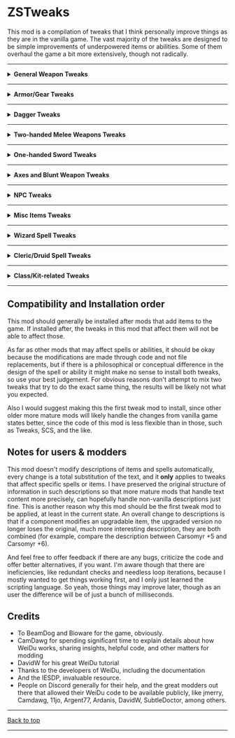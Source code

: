 # ZSTweaks

This mod is a compilation of tweaks that I think personally improve things as they are in the vanilla game. The vast majority of the tweaks are designed to be simple improvements of underpowered items or abilities. Some of them overhaul the game a bit more extensively, though not radically.

---
<details>

<summary><b>General Weapon Tweaks</b></summary>

This section includes non-specific improvements to groups of weapons. It does not update descriptions.

**Component 120:** Make conjured magical weapons add extra attacks (Flame Blade, Ghost Blade, Black Blade of Disaster...)

The problem with these spells is that they promise power, but your little sickly wizard is not a very good fighter at all. I think this promise should be more serious, and therefore, by default, all these weapons grant 2 APR by default.

**Component 1120:** Make some weapon categories incur in backstab penalties for balance

This reduces the backstab multiplier of some weapons who realistically would not be great for backstabs, which also includes pretty broken weapons when used for backstabs, such as the Staff of Ram.

- No penalty: Piercing swords, Ninja-tos, Clubs, and Daggers.
- -1 penalty: Long swords, Scimitars, Katanas.
- -2 penalty: Staves

**Component 1121:** Make Flails and Morningstars always inflict a small amount of piercing damage

Both types of weapon have piercing parts, that's why. The amount of piercing is very small and depends on enchantment level:

- +0, +1 -> 1 point of piercing damage
- 2+, +3 -> 2 points of piercing damage
- +4, +5 -> 3 points of piercing damage
- +6 -> 4 points of piercing damage

**Component 1150:** Make spears do a baseline damage of 1d8, not 1d6

1d6 is a little low for spears in my opinion and it fills the imaginary "gap" of two-handed weapons with damage between staves and two-handed swords and halberds.

**Component 1160:** Make warhammers do a baseline damage 1d5+1, not 1d4+1 (except hammers outside that range)

1d4+1 always felt a little too small and narrow for hammers. This doesn't affect special hammers that have double the damage potential such as Crom Faeyr. It also includes Voidhammer +3, which only inflicts magic damage.

**Component 1350:** Make Wakizashis and Ninja-Tos deal 2d4 instead of 1d8 and have a speed factor of 3

This mostly exists to create a differentiating factor in terms of damage from long swords. I think the inclination is clearly towards "Kara-Turan/eastern blades are higher quality".

Additionally this will make ninja-tos have a speed factor of 3 by default, like short swords and wakizashis, since they are technically short swords.

**Component 1351:** Make Wakizashis a piercing/slashing weapon

This makes wakizashis hit as a slashing weapon if the circumstances favor it. IRL it is really a slashing sword anyway, but I want to preserve the original damage type (which is better than slashing in most situations, especially against enemies that use wearable armor).

**Component 1360:** Make Light Crossbows get 1.5 APR

Just a small bonus to make it more interesting and different compared to heavy crossbows. It's not too far-fetched anyway to think smallers crossbows can be reloaded faster. This will affect crossbows that have an APR bonus already, i.e. 1/2 APR will be added.

**Component 1370:** Make Katanas deal 2d5 instead of 1d10

This mostly exists to create a differentiating factor in terms of damage from long swords. I think the inclination is clearly towards "Kara-Turan/eastern blades are higher quality".

**Component 1400:** Make Bastard Swords deal 1d8+1 by default

I never liked that bastards swords were "between long swords and two-handed swords" but there was no max damage difference between long swords and bastard swords. So now they're damage-wise actually between both.

**Component 1430:** Make Two-handed swords deal 1d9+1 by default, and 2d6 where it applies

This mostly exists for consistency with the bastard sword, such that the minimum damage is equal to it. Two-handed swords that have a 1d12 base damage will instead get 2d6.

**Component 1440:** Make daggers have general extra features to compensate the low damage

There's generally very little reason to use a dagger, because:
- All other melee weapons cause more damage
- Your other weapons will never be stolen
- Using the dagger has no benefits of any sort for being a small weapon.
- The only saving grace they might have is that a few of them have a semi-interesting special effect which likely gets deprecated later.

This is a small change to make daggers slightly more appealing on a general level. They will all have an implied:

- +1 THAC0 bonus
- Speed factor of 0
- +5% Critical chance
- Overwhelming criticals: critical hits do moderately additional damage additively in a second tick of damage.
  - The formula for critical damage added (additively) is: (**MaxWpnDmg** - 1) **+**  2 dice of **MaxWpnDmg**:
  - Dagger **+0** -> 3 + 2d4, i.e. 5-11 dmg
  - Dagger **+1** -> 4 + 2d5, i.e. 6-14 dmg
  - Dagger **+2** -> 5 + 2d6, i.e. 7-17 dmg
  - Dagger **+3** -> 6 + 2d7, i.e. 8-20 dmg
  - Dagger **+4** -> 7 + 2d8, i.e. 9-23 dmg
  - Dagger **+5** -> 8 + 2d9, i.e. 10-26 dmg
  - Dagger **+6** -> 9 + 2d10, i.e. 11-29 dmg

All these bonuses are additive. Note that this component will not update the descriptions of each dagger to reflect this change. Sorry, but I don't know how to code that in WeiDu just yet.

**Component 1450:** Make some rogue weapons have the chance of doing more damage if wielded by pure thieves (Finesse)

This component is an attempt at making pure Thieves more effective with a portion of thief-usable weapons without relying on stats, APR or proficiency points.

Essentially, when wielding a weapon they can use what I call "finesse", which is a concept that I borrowed from NWN, they can deal extra damage per attack randomly (additively), based on the base attack damage of the weapon used (vanilla values). This includes bows, crossbows, clubs, daggers, long swords, scimitars, wakizashis, ninja-tos, katanas, and short swords. It's hacky, as most things not quite supported by the game, but it works. To be more specific:

- **Scimitars, long swords, quarterstaves**: 10% chance per hit to inflict 1d8/6+bonus of slashing/crushing damage.
- **Katanas**: 15% chance per hit to inflict 1d10+bonus of slashing damage.
- **Ninja-tos and wakizashis**: 25% chance per hit to inflict 1d8+bonus of slashing/piercing damage.
- **Short Sword and clubs**: 35% chance per hit to inflict 1d6+bonus of piercing/crushing damage.
- **Bows, slings**: 45% chance per hit to inflict 1d6 and 1d4+bonus missile damage respectively.
- **Darts, Daggers, Crossbows**: 60% chance per hit to inflict 1d3+bonus, 1d4+bonus and 1d8, respectively, of piercing/missible damage.

Note that this component does not account (automatically) for special weaponry which may use a different kind of damage-dealing effect than normal. For example, Voidsword +3 in SoD causes only magic damage and is not part of the damage of the weapon as such, but exists as a separate effect. These have to be added manually (in that example, the extra damage would occur in the same way as the others, but only as magic damage, which is intended). Currently, the following thief-usable items are accounted for:

- Voidsword, Void-arrows, Void-bullets (SoD)
- Fierce Swirl +2 (Lava's Shades of the Sword Coast)
- 1d2 Arrows of Antimagic will be skipped (SoD)
- Broken Spirit Arrow +1 will be skipped(The Calling)


**Component 1530:** Moderate the inexplicably double damage magical throwing daggers do, to not make them the obvious choice all the time to maximize damage

This reduces the number of dice thrown of DAGG11 and DAGG12 to 1 so they are not the only good choice for daggers to maximize damage. And for consistency. Generally speaking I dislike a lot this sort of unbalanced design. DAGG11 specifically, already comformed to this rule in BGEE.

</details>

---

<details>

<summary><b>Armor/Gear Tweaks</b></summary>

This section includes specific armor tweaks, and it updates descriptions accordingly in a destructive way.

**Component 1170:** Make Shadow Dragon Scale behave less like a Black Dragon Scale

It seems like a mistake to me that this armor, made from a creature from the plane of Shadow that doesn't even use acid as a breath weapon grant you acid resistance. Instead of acid resistance, it offers:

- Negative Plane Protection
- Nondetection
- Saves vs. Illusion and Necromancy spells: +4 bonus
- The usual AC bonuses.

**Component 1171:** Make Silver Dragon Scale also grant 40% cold resistance as you would expect

Silver Dragons wield and are resistant to cold, same as White Dragons. It should grant cold resistance, much like the Fire Dragon Plate does fire.

**Component 1172:** Make Rings of Elemental control more likely to charm the elementals and add missing resistances

This improves the power of the charm by making the save against it -2, instead of +2.

**Component 1173:** Make Ring of Gaxx's improved haste last 2 full rounds, and not 10 seconds

It's pretty strange to limit it to 10 seconds. It's 2 full rounds now.

**Component 1174:** Make Heartwood Ring add 1 spell slot per level, as well as 1 HP/round regen

This makes this ring significantly more useful for an Archdruid, adding 1 extra spell slot of every level, and a slow regeneration effect as the nigh-timeless druidic legend you are.

**Component 1180:** Make Ring of Danger sense protect against backstabs

Self explanatory and ever useful, for any class. Anti-chunking for mages.

**Component 1316:** Make Mercykiller Ring more useful for rogues that like killing

This makes the ring also add a +1 damage bonus, +1 THAC0 bonus, and +5% critical hit chances with all weapons, along with the other bonuses, but only to pure, single-classed Thieves (for balance and to encourage commitment). The ring can also be equipped by rangers, but only the vanilla benefits will apply.

**Component 1317:** Make the basic robes and Archmage robes slightly more remarkable

I do not like that most robes, except the most powerful ones are largely unremarkable. This is the list of changes:

- **Knave's Robe**
  - +2 AC against Slashing and Piercing (was +1 against Piercing)
  - Save vs. Death +1 (vanilla) and Save vs. Breath +1 (new)
  - +50% Poison damage resistance
  - 5% universal Thief skill boost (you're a knave!)
- **Traveler's Robe**
  - +3 AC against missile (was was +1)
  - +15% Missile resistance
  - Save vs. Wand +1 and Save vs. Spell +1 (was Save vs. Breath +1)
  - Movement speed increases by a factor of 4 (you're a traveler, moving from town to town!)
- **Adventurer's Robe**
  - 1 universal AC bonus (the bonus to crushing seems a little weird)
  - Save vs. Petrification +1 (vanilla) and Save vs. Spell +1 (new)
  - +20% Magic damage resistance
  - +10% Elemental damage resistance
- **Elemental resistance robes**: resistance increased to 40%, adds 7% damage bonus in the relevant element and +1 save vs. evocation spells. This also increases the damage resistance of Robe of Red Flames to 50%, and adds the evocation bonus, for consistency (it's a straight upgrade from the Robe of Fire Resistance).
- **Archmage Robes**
  - AC set to 5 (vanilla), and it improves AC by 1 (new)
  - Magic resistance improved by 10%, not 5%
  - Magic damage resistance improved by 25%
  - Casting speed improved by 1
  - Saving throws bonus against Spell at +2, +1 for the rest

**Component 1560:** Make Belt of Skillful Blade also increase piercing damage by 10%

This makes the belt include piercing damage, such that it affect things like daggers, short swords and wakizashis.

**Component 1561:** Make Cloak of the Stars create 30 darts, instead of six

6 darts is really unremarkable for a once-per-day effect. 30 is far more interesting. Perhaps you don't need to sell it immediately anymore!

**Component 1570:** Make Eyes of the Beholder's skills mirror the power of the spells they're based on

This improves the component slightly such that the Domination power is as powerful as the Domination spell, i.e. -2 penalty to Save vs. Spell, and the Paralyze spell is as powerful as Hold Person, i.e. -1 penalty to Save vs. Spell.

**Component 1610:** Make Robe of Invocation also improve all elemental damage by 5% and add a +2 bonus against Invocation

This makes this robe improve Invocation wizards in more ways, similarly to my tweaks to elemental robes, but with milder damage bonuses, since it's a more universal bonus:

- 5% elemental damage bonus
- +2 save vs. Invocation

**Component 1620:** Make Vicross' Thayan Circlet apply Improved Shield of Chaos instead of just Shield of Chaos

This makes the circlet a bit more valuable by making it more effective in controlling Wild Surges. It's a little underwhelming to just have the same bonus as the robe of Hayes.

**Component 1650:** Make mage robes without cloak (like Robe of Vecna) take on the appearance of a robe with cloak

Purely cosmetic tweak. I've never liked the look of robes without cloaks or without hoods.

**Component 1651:** Make Studded Leather of Thorns add some piercing damage too

I mean, they're THORNS; the only difference is that they're FIERY. Instead of only inflicting 1d4 fire damage, they inflict also 1d4 piercing damage, making it an overall more useful defensive armor.

**Component 1652:** Make Grandmaster's Armor's movement bonus not affected by Free Action

This component makes the doubled movement of this armor not be affected by Free Action at all, which to me seems much more fitting, since it's the main (and only) feature of this armor. Ahhh, Free Action, the constant thorn in our sides.

**Componen 1653:** Make Thieves' Hood protect against critical hits and slightly more advantageous for single-classed thieves: +1 THAC0 and Damage

This improves this item in the following ways:

- Both upgraded and non-upgraded version protect now against critical hits, essentially giving Thieves a vanilla item that protects them too against critical hits.
- Single-classed thieves gain +1 THAC0 and Damage (for balance, and to promote specialization)

**Component 1654:** Make Star-Strewn Boots slightly better and favor Inquisitors too (SoD)

This makes these boots improve Magic Resistance by 10% for everyone (from 7%) and Inquisitors and Wizard Slayers by 18%. Inquisitors are added because they fall fairly well in the anti-wizard theme.

**Component 1655:** Make Crown of Lies more consequential when used

-30 lore is generally not very important, since it's not used for any game interaction, just for identifying objects, which is ordinarily a mundane and inconsequential task. Therefore now it reduces lore by -15 BUT it also decreases Wisdom by 2, which would affect Cleric/Mages more, since they rely on Wisdom for spell slots in vanilla.

**Component 1656:** Make Helmet of Dumathoin very slightly more powerful

This improves the damage resistance it grants to 5%. The reason for this lies in the fact that the game only uses integers for most calculations, including damage. This means that the vanilla 3% damage reduction, for classes that have no other sources to reduce damage, would have to be hit with a physical attack of at least 34 damage to reduce the damage by 1, which is the minimum amount, which oftentimes means you're dealing with an enemy that is about to chunk/delete you anyway.

5% would reduce the threshold before the reduction to 20 points of received damage. It's still mild and shouldn't unbalance anything. For Barbarians, Cleric, Paladins, and Dwarven defenders, it will provide a juicier bonus, since they all have ways to add physical damage reduction.

**Component 1657:** Make The Visage add the capacity to cast Aura of Despair once per day and improve powers slightly

This improves this mask's powers in the following ways:

- Breathe Acid now causes 8d6 acid damage, not 6d6
- May cast also Aura of Despair as a blackguard of the same level once per day, which is fitting considering the description itself talks about how looking into the mask causes feelings of dread.

**Component 1658:** Make Dragon Helm add protection against acid too, as well as +2 saves against Breath

Self explanatory. As for the reasoning, because it felt odd leaving acid breath out of it. Saves vs. Breath, because well, dragon breath.

It also tweaks the description slightly, because oddly enough it talks about having red, white and green scales. I was expecting red, white, and **blue**, since blue dragons are the ones who produce electricity, and green dragons exhale poisonous gas. Now it mentions having red, white, black (dragons with acid breath), and blue scales.

**Component 1659:** Make Helm of the Rock a bit more protective and commanding

This makes both versions of the helm a truly universal non-physical damage protector by adding a 25% resistance to magic damage. Additionally, the upgraded version gets the following:

- +7% physical damage reduction
- +1 Charisma
- Aura of Command is no longer single-target, it spreads upon impact, similarly to Hold Person, but in a bigger area.

</details>

---

<details>

<summary><b>Dagger Tweaks</b></summary>

**Component 1000:** Make throwing poisoned daggers slightly more likely to poison enemies

This component makes these items get a -2 penalty to Save vs. Death which makes them more useful, and compensates for their rarity.

**Component 1130:** Make Bone Blade dagger more special and not just a plain +4 dagger

Plain enchanted weapons are boring, and the higher the enchantment level, the more egregious that is, as far as I'm concerned.

Instead of simply giving the usual +4 weapon bonuses:

- Being made partially from the tooth of a black dragon, it causes an extra 1d4 acid damage on hit and increases Acid Resistance by 40%.
- Being tempered in the blood of the duergar smith, every hit causes +5 extra damage against all elves, including drow, and the inhabitants native to the Underdark: beholders, mind flayers, kuo-toa, hook horrors, duergar, driders and umberhulks.

**Component 1140:** Make Dagger of the Star slightly more powerful.

- Dagger of the Star +4 becomes +5, and the chance of invisibility increases to 10%.
- Dagger of the Star +5 becomes one of the few privileged +6 weapons and inflicts +1 electric and fire damage per hit
- Star Bolt: Increased the chance to trigger elemental effects to 15%, the difference being, you have equal chances of triggering fire damage, electrical damage, or both.  (5% times 3)

**Component 1490:** Make Neb's Nasty Cutter have an unlimited amount of poison

The dagger will always cause 20 poison damage over 10 seconds if a Save vs. Death is failed, and never deplete.

**Component 1630:** Make The Jade's Fang slightly more powerful and improve the lifesteal effect

This component improves the dagger such that the lifesteal component is potentially better, which is identical to component 1470. Additionally, there is a 15% chance the stun happens as well, but only if a Save vs. Spell is failed. All the effects now bypass Magic Resistance, like the Stupifier in BGEE and Adjatha the Drinker (which is probably an oversight in this case).

**Component 1660:** Make Heart of the Golem +2 get a couple more magic-based features, inspired by the description

This makes the dagger, which is made from arcane metals from a golem, imbued with something more magically golem-like:

- Improves Magic Resistance by 10% when held
- 50% chance of inflicting 1d4 magic damage, no save

**Component 1670:** Make Werebane +1 a bit more effective towards Lycanthropes

Werebane's description is a little misleading. It doesn't cause +4 damage against Lycanthropes. The 1d4+1 base damage of the weapon doesn't become 1d4+5. This type of confusing description is common to all weapons that do extra damage to specific creatures. Instead, it causes 1d4+1 and if the target is a Lycanthrope, another tick of 3 piercing damage is inflicted. This improves this extra additive tick of damage so it inflicts 6 instead.

**Component 1680:** Make Stiletto of Demarchess +2 a bit more powerful and bleed every hit

This component makes the weapon try to stun the victim with a probability of 25% instead of 20%. Inspired by the sadistic story behind the weapon, it has a +5% critical chances, and it also causes bleeding every hit, similar to Gnasher, inflicting 2 extra piercing damage, as well as 2 more per round for 3 rounds.

**Component 1681:** Make Elements' Fury +2 slightly more powerful

This component makes this dagger a bit more powerful in the following ways:

- Damage dice number against elementals improved by 1: 2d4
- Elemental resistance improved by 10% while holding it.
- Random elemental damage improved to 2

**Component 1682:** Make Acid-Etched Dagger +2 generally more powerful and act as +3

This component makes this weapon one of the few +3 weapons in the expansion, acting in every way as a +3 weapon, as well as:

- Hits with dagger also deal 1d3 acid damage (improved from 1).
- 20% chance of causing 1d3 acid damage per round for 3 rounds (improved from 1, 15% chance), as well as adding an AC penalty of 2 for 3 rounds

</details>

---

<details>

<summary><b>Two-handed Melee Weapons Tweaks</b></summary>

**Component 1200:** Make Ixil's Spike allow Haste and Improved Haste

I think everyone agrees that this type of restriction makes the weapons immediately less appealing.

**Component 1201:** Make Lilarcor +3 have a chance of causing confusion on hit

It seems appropriate that the talking sword containing the blood-lusting, raving, screaming, lunatic can cause confusion on hit. Now it has a 25% chance that the victim is confused for 1 round if Save vs. Spell is failed.

**Component 1202:** Make Warblade +4 slightly more unique, and more potent when wielded by barbarians

Since this was blessed by northern barbarian gods, the sword now causes 1d4 cold damage on contact, but makes the sword damage actually 1d12+2 (keep reading, don't worry). Additionally, barbarians wielding this sword will receive a 5% physical resistance and the sword's bonus damage is increased by 3 (1d12+5). Lastly, it will be renamed to "Barbarian Warblade +4", just because.

**Component 1280:** Make Carsomyr affect any kind of evil and not just Chaotic Evil

Self explanatory. Not that it needs to be more powerful, but it feels wrong to not be especially effective against non-chaotic evil (but yes, I understand it's because it's the opposite of a paladin's alignment).

**Component 1290:** Make Carsomyr's Dispel Magic force a Saving throw vs Spell

The dispel on hit thing is pretty cheesy so, yeah. That. No penalty with +5, -2 with +6 version

**Component 1300:** Make Silver Sword act as a +4 weapon to determine what it can hit to extend usability

The vorpal quality is very powerful, but it would be nice if the sword could work for more powerful enemies.

**Component 1318:** Make Flame of the North +2 affect all evil, not just chaotic evil

Self explanatory

**Comoponent 1322:** Make Flame of the North inflict +2 fire damage against trolls

The backstory of the sword heavily implies it was involved in the slaughter of many trolls. Therefore, the sword can completely destroy trolls on hit by causing +2 fire damage on hit to trolls only.

**Component 1390:** Make Staff of the Magi force a saving throw to dispel effects on hits

The dispel on hit thing is pretty cheesy so, yeah. That. Save vs. Spell at -2

**Component 1410:** Make Ir'revrykal Dispel Magic effect not depend on probabilities, but allow a saving throw.

This essentially is the same tweak to Carsomyr, except the chance of dispelling is also 100%. The saving throw vs spell has no penalty.

**Component 1420:** Make Ir'revrykal base damage equal to Carsomyr

This makes the weapon have 1d12 base damage much like Carsomyr, tightening the resemblance between both swords.

**Component 1460:** Make Spear of Withering able to poison on contact if save is failed

I feel like this spear should be more withery, especially considering it's a +4 weapon! This makes the spear able to inflict 12 extra poison over one round if a Save vs. Death at -2 is failed.

**Component 1540:** Make Wave +4 slightly more powerful

This component improves Wave +4 by making it always deal 3 points of cold damage per hit. Giants take 9 cold damage instead, since it was made to fight fire giants. This may make it a fine choice for a weapon for a big portion of ToB.

**Component 1590:** Make Blackmist more powerfully blinding and make you immune to blindness

This makes Blackmist's blindness power be more likely to be effective, by adding a -2 Save penalty. Additionally, you're immune to blindness while wielding it.

**Component 1591:** Make Soul Reaver slightly more balanced

Soul Reaver is fairly unbalanced, particularly because it reduces THAC0 by 2 cumulatively for 2 full minutes and it's fairly easy to make any enemy to not be able to hit anything at all. This tweak reduces this duration to 5 rounds, and requires a Save vs. Spell at -4 to resist.

**Component 1592:** Make Soul Reaver deal 1d12 damage

The sword looks like it's fairly massive. You may disagree, but that's how it comes across to me. So this will match the dice size of other blades like Carsomyr and Warblade: 1d12 (or 2d6 if the two-handed general tweak was installed).

**Component 1593:** Make Sword of Ruin +2 slightly more powerful

This makes the extra critical damage of the weapon a bit more substantial, 2d5+2 (from 2d4).

**Component 1594:** Make Cleric's staff more unique and actually benefit clerics

I don't like that it's "just" casually called "cleric's" staff. Therefore, it gains a few perks:

- 1 AC
- +1 spell slot of level 3, 4, and 5 (clerics only)
- +1 turn undead and casting level (clerics only)
- May cast Mass Cure (at minimum level, 1d8+9 healing) twice per day

</details>

---

<details>

<summary><b>One-handed Sword Tweaks</b></summary>

**Component 1125:** Make Ninjato of the Scarlet Brothehood +3 available for other classes and alignments

This makes this sword usable by non-monks of any alignment. Monks are not really implemented to take too much advantage of weapons anyway (in vanilla game).

**Component 1126:** Make Blackrazor able to hit targets immune to +3

This allows this sword to be usable in more cases. Since it's extremely powerful, no other changes are added.

**Component 1127:** Make Peridan more powerful against dragons and less misleading in the description

The description of Peridan is slightly misleading because it states that it does "double damage to dragons". You may think that every time you do damage to a dragon with it, you deal the same damage again, or perhaps you think the damage value of every attack is always double of what it would be against other enemies. Uhh, not quite.

In reality, the sword deals 1d8+2 against enemies, and 1d8+2 again in a second tick of damage if the enemy is a dragon. So now the description is a bit more explicit about what it does and:

- Regeneration improved to 1 HP per 3 rounds
- Adds 15% resistance to all elements (i.e. the damage type of most dragons)
- THAC0 against dragons is now +6, +2 for others
- +2 AC and saving throws against Dragons (essentially like a "Protection from Dragons" spell)
- Extra damage to dragons: every hit causes additionally 2d8+2 (bear in mind this is not affected by Strength or any other damage modifiers except any effect that increases slashing damage universally)
- Detect Invisibility can be cast three times, not once per day

**Component 1210:** Make The Equalizer slightly more powerful

Honestly, it kinda feels like it's immediately not useful by the time you get it. The description is also slightly misleading because it looks like it will deal, for example, 1d8+6 against some alignments, in the same way that a Longsword +6 would, but it's not like that. It actually just inflicts 1d8 (like a normal non-magical sword) and then additively includes the damage which is generally much less powerful. Therefore:

- The sword now has an enchantment of 5 for the purposes of what it can hit.
- The sword acts as a 1d8+3 in all respects as baseline.

The rest functions exactly the same: no bonus against True Neutral, +1 THAC0 +2 damage against LN/CN, +2 THAC0 +4 damage against NG/NE, and +3 THAC0 +6 damage against LG/CG/LE/CE.

**Component 1220:** Make Ras, the Dancing Blade last for 1 turn, instead of 4 rounds

This makes it useful for far longer, and more like Sword of Mordenkainen.

**Component 1230:** Make Short Sword of Mask +5 slightly more powerful

Makes the chance-based Level drain take 2 levels instead of just one and the Entangle effect 5% more likely to trigger (20%).

**Component 1240:** Make Purifier's damage bonus affect all evil, not just Chaotic Evil

Just as the title says. It's kinda funny considering the description of the weapon mentions Pit Fiends, which are Lawful Evil.

**Component 1241:** Make Purifier's Dispel Magic level 30, like Staff of the Magi and Carsomyr

This makes the dispel magic effect equal to those in the Staff of the Magi and Carsomyr.

**Component 1250:** Make Yamato's passive abilities more substantial

The effect is pretty underwhelming for a +4 weapon. Since it's advertised as a defender weapon, the following is added:

AC bonus improved to 3 (instead of 1) plus 1 against slashing, piercing, and missile weapons. 5% universal damage resistance & magic resistance.

**Component 1260:** Make Usuno's Blade slightly more electrically powerful

The effect is pretty underwhelming for a +4 weapon. Now:

- Chance of doing 2d10 electrical damage increased to 15%, and is now 5d4+1, with a Save vs. Spell at -2 for half.
- Every hit does 1d3 electrical damage with no save.
- Increases electrical damage resistance by 40%

**Component 1270:** Make Spectral Brand last for 1 turn, instead of 4 rounds

This makes it useful for far longer, and more like Sword of Mordenkainen.

**Component 1315:** Make Dak'kon's Zerth Blade behave as a +3 weapon

This makes the katana +3, for consistency with the power level of other WA-weapons.

**Component 1319:** Make Holy Sword of Tyr +3 affect all evil, not just chaotic evil

Self explanatory. I also removed the weird preamble that includes the first sentence of the general description of long swords. Seems lazy, and perhaps a mistake.

**Component 1341:** Make Hindo's Doom a +4 and +5 weapon

This simply allows the game to grant you a +4 and +5 katana, essentially. This is okay, because you get this in ToB, and that enchantment level is fine then.

**Component 1470:** Make Adjatha the Drinker thirstier

This component will make the healing per it based on probabilities, such that there is a 50% change it will heal by 1, 20% it will heal by 2, 15% it heals by 3, 10% it heals by 4, and 5% it heals by 5.

**Component 1550** Make Drizzt's weapons slightly more worth stealing in BG2

By the time you get this weapon in BG2, it's generally underwhelming and you have better weapons already. This improves his weapon in a few ways, trying to not to stray too much from the lore:

- Both: act as a +5 weapon for the purposes of what they can hit and in terms of THAC0
- Icingdeath: it's a "frost" weapon, and as such, it also inflicts 1d3 cold damage per hit, +5 against creatures immune to fire (fire elementals, fire salamanders, fire giants...). It's also considered a silver weapon.
- Twinkle: it has a defensive theme, therefore: added +2 AC bonus against slashing, piercing and missile, +1 Save vs. Spell, +8% physical damage resistance

**Component 1580:** Make Hawksight +2 improve your senses, reflexes, and accuracy more keenly

This component takes the description more seriously, and hence, other than giving +1 Dexterity it also:

- Has +4 THAC0 bonus instead of +2
- Universal +1 Saving Throw bonus
- +1/2 APR

**Component 1581:** Make Hawksight's description unique and add a minor power to it

This component requires the previous one, and it adds a description worth-reading (YMMV). I really dislike items with unique names, but with no interesting description or brief backstory. It seems lazy and uninteresting to add a named item without any background. Additionally, it adds a minor power to it, based on this brief backstory. See ZSTweaks/unique_descriptions.md for details.

**Component 1582:** Make Vexation +2 more powerful

I've always liked this sword conceptually and it's introduced into the game in a very cool way. This makes this short sword another +3 weapon, and additionally improved in the following ways:

- Critical hits inflict 2d4 extra piercing damage
- Bleeding per hit improved to 1d2 from 1

Note that this will make the encounter relatively more difficult, obviously. Protect your mages, Neera will likely be targeted. And promptly chunked.

</details>

---

<details>

<summary><b>Axes and Blunt Weapon Tweaks</b></summary>

**Component 1310:** Make Defender of Eastheaven damage reduction a little more moderate

The bonuses of this weapon are very significant, and an infamous toolset for powergaming, and no-reload runs. I reduced the resistances to 10%.

**Component 1311:** Make Krotan's Skullcrusher +2 slightly less generic

Yet another enchanted, unique weapon without any special trait of any kind. It now posesses the same bonus as Skullcrusher (in vanilla game), which is a +2 damage bonus to humanoids

**Component 1312:** Make Skullcrusher +3 slightly more crushy

This component improves the extra damage against humanoids to +4.

**Component 1313:** Make Gnasher +2 slightly more painful

This component makes the "pain" that the description talks about manifest as a non-stackable 2-round weakness: -2 AC, -2 THAC0, -2 Dmg

**Component 1314:** Make Jerrod's Mace +2 behave as a +3 weapon

This makes the mace +3 for consistency with the power level of other WA-weapons. It also improves the damage and thac0 bonuses against fiends by 1.

**Component 1320:** Make Flail of Ages + 5 allow Haste and Improved Haste

I think everyone agrees that this type of restriction makes the weapons immediately less appealing.

**Component 1321:** Make Bone Club +2, +3 against undead's effect reflect the description better and improve it slightly

This makes the club slightly more powerful (+3 in all respects), is more shamanic, and more damaging to undead: acts as +5 against them, with THAC0 bonus of +5 against undead, undead take +4 damage, and spectral undead take +8

**Component 1323:** Make Azuredge act properly as a +3 weapon

The original hits in terms of extra damage and thac0 like an unenchanted weapon. This component makes the weapon matche the basic stats of a +3 weapon. Additionally, it fixes the usual misleding bits in the description for extra damage, and it improves slightly the extra damage to undead from 1d6+4 to 1d6+6.

---

## Ranged Weapon Tweaks

**Component 1010:** Make Asp's Nest darts much more likely to poison, to compensate for the rarity and cost

This makes those very expensive darts much more likely to affect characters, which is a fair compensation for their rarity and huge monetary cost: Save vs. Death at -4

**Component 1330:** Make Darkfire Bow slightly more remarkable

Makes the elemental resistances against fire and frost increase to 15%, 30% at +5. Additionally, the +4 version makes all arrows deal extra 1 cold and fire damage (2 at +5).

**Component 1340:** Make Taralash slightly more remarkable

The +5 version literally just increases the THAC0 bonus by 1. That's a bit too boring for a +5 weapon. I'm not saying these changes are much better -- but slighty better? Absolutely!

- Makes movement bonus increase to 5.
- Adds a damage bonus of 1 like a regular composite bow
- Animals and other kind of unintelligent beasts, magical or not, take +2 and +5 damage (+4 and +5 version respectively)

**Component 1342:** Make Protector of the Dryads deal +2 damage to orcs, ogres, bugbears, gnolls, and goblinoids

Inspired by the description, it deals +2 damage to orcs... as well as some groups of similar monsters that would band together to spread evil on the Sword Coast.

**Component 1343:** Make Mana bow more magical and more deadly against arcane casters

This follows the theme of the description, which is an anti-wizard theme, and thus the following changes were added:

- Magic damage resistance: 33% (from 20%)
- Magic Resistance: 5%
- Arrows force a Save vs. Spell at -2 or the target suffers 1d4+1 magic damage and get a 10% wizard casting failure for 4 rounds

</details>

---

<details>

<summary><b>NPC Tweaks</b></summary>

**Component 1380:** Make Chaos and Entropy grant 1/2 APR each and improve them slightly.

My first move whenever I used Haer'Dalis was to give him swords that granted him extra attacks. These are his personal swords, so it feels wrong to not use them. This makes it more appealing to use, now he will have 3 APR when dual wielding by default, and both have a speed factor of 0.

Additionally, it makes Entropy cause 6 poison damage, on a Save vs. Death at -1 instead of 3 with a save without penalties or bonuses, and it makes Chaos reduce the struck opponent's Save vs. Death by 1 for 2 rounds. They both gain a speed factor of 0 and can hit targets immune to +2 weapons, like balors.

Chaos is also now similarly restricted to Tieflings, much like Entropy, and according to the description.

**Component 1480:** Make Yoshimo's Katana slightly more unique and powerful

This components keeps to the idea that it is only lightly enchanted, but it also offers a few advantages to Yoshimo:
- Speed factor reduced to 1 from 3
- THAC0 bonus increased to 3.
- Sets proficiencies to katanas to 2, unless it's higher.
- +10% critical hit chance

**Component 1500:** Make Mazzy's weapons slightly more powerful

Come on, Arvoreen! Be more generous to your most faithful holy warrior.

- Bow of Arvoreen grants extra 1/2 APR to Mazzy, +3 THAC0, and +1 damage
- Sword of Arvoreen grants extra 1/2 APR to Mazzy, +4 THAC0, and becomes in most respects a +3 weapon, except it can hurt enemies immune to +3 weapons.

**Component 1510:** Make Delryn's family shield become a +2 shield

Just a simple buff to make the shield a good option for longer.
This component also applies automatically the changes to this item in **Component 1644**

**Component 1520:** Make Hallowed Redeemer able to hit enemies immune to +2 weapons

This extends the usability of the weapon, despite the lower damage, if the constant shield the weapon grants is desired.
This component also applies automatically the changes to this item in **Component 1644**

**Component 1640:** Make Abyssal Blades more powerful (Dorn's Quest)

This improves the blades such that they have an enchantment of 5, and thus their usability is extended until the end of game, if so desired.

Additionally, the versions that have one fiend in them deal +1 fire damage compared to baseline. The version that has two deals +2.

**Component 1641:** Make the item creation abilities of vanilla NPCs slightly better

This makes these skills generate more items. Jan Jansen will create 10 Bruiser Mates. Eldoth will create 15 poisoned arrows. Additionally, his poisoned arrows will deal 20 poison damage over 40 seconds, instead of 13, and Jan's bolts will deal 1d3+1 damage, instead of 1d2+1.

**Component 1642:** Make Nalia's ring slightly more powerful

Equipped items that you cannot remove in any way are quite, quite inconvenient, since they prevent your character from being upgraded in the ways you desire. This component changes this ring so it seems less inconvenient to have it on at all times for Nalia. Specifically, other than improving AC and saving throws by 2, and granting 50% fire resistance, it also:

- 20% to Pick Locks and Find Traps (this makes her more competent at these tasks, similar to Imoen)
- 1 extra spell slot from level 1 to 5

**Component 1643:** Make Corthala family blade more powerful and more effective against wizards

This makes the blade grant Valygar the following perks:

- +1 backstab multiplier (this will ignore the backstab multiplier tweak, and behave as you would expect)
- Total bonus of +6 THAC0 against wizards and sorcerers

This component also applies automatically the changes to this item in **Component 1644**

**Component 1644:** Remove the unnecessary stat restrictions in NPC's gear

The stat restrictions are a remnant of an older, inferior way of making the gear usable only by THEM... Unless of course you happened to have the exact same stats as they. This removes these restrictions, though only in the items that seem too arbitrary:

- Cernd's gear
- Valygar's gear
- Keldorn's gear
- Anomen's shield (requires 13 Charisma, removes this requirement only)

The rest seem less arbitrary: Jan Jansen's special gear requires 17 dexterity (i.e. ability to handle it), Mazzy's (no special restrictions), Haer'Dalis' (no special restrictions), Yoshimo's (no special restrictions).

</details>

---

<details>

<summary><b>Misc Items Tweaks</b></summary>

**Component 1190:** Make Rod of Lordly Might usable by any class and more powerful

The rod is conceptually quite interesting, but generally underperforming.

- **Mace +2** is renamed to Mace of Lordly Might +3, becomes a +3 weapon, and the save against panic is now at +2, not +5, and the panic is now a 1-round Slow effect.
- **Flaming Long Sword +1** is renamed to Flaming Sword of Lordly Might +3, becomes a +3 weapon, causes 1d4 fire damage per hit, and the paralyze effect Save becomes +2 and not +5, but the Hold effect only lasts one round. Additionally, it makes it look like an actual flaming sword when held.
- **Spear +3** is renamed to Spear of Lordly Might +3, and it no longer has a Save vs. Spell bonus of +6 to cause 2d4 magic damage, now it has no bonus or penalty and causes 3d4 magic damage when save is failed.

**Component 1600:** Make CHARNAME's Tankard heal as much as a Potion of Extra Healing (Neera's quest)

This makes this item significantly more valuable. 3x potions of that sort per day.

**Component 1601:** Make potions and food universally incapable of stacking with themselves

This prevents cheeesy stacking of things like Fire Resistance, Saving Throws (Potion of Invulnerability), etc. Applies to food items such as apples from Lunia, and goodberries.

</details>

---

<details>

<summary><b>Wizard Spell Tweaks</b></summary>

**Component 150:** Make Disintegrate behave more like a modified Harm spell, similar to how it behaves in NWN2 **(NOT IMPLEMENTED YET)**

This component makes disintegrate behave like it does in NWN2, which causes 150 points of magic damage if successful, to differentiate it from the Flesh to Stone spell.

**Component 160:** Make Black Blade of Disaster unsuitable for backstabs

This exists simply to destroy any temptation to use these as cheesy ways to get insane numbers with backstabs that would instakill most things with HP and normal damage resistances in one hit. So now they should not be able to trigger backstabs.

**Component 163:** Make Iron Golem weapon unsuitable for backstabs

Same as previous component.

**Component 161:** Make Phantom Blade scale in duration up to level 20, instead of to level 18

Might be a bug present in various spells. See Glyph of Warding component.

**Component 170:** Make Wail of the Banshee inflict some magical damage and deafness on a successful save

This exists because I personally dislike using spells, especially high level spells, which are powerful but unpredictable, so that there is a benefit to using them regardless. Therefore, on a successful save, it will cause 3d6 magic damage and cause deafness for 2 rounds.

**Component 180:** Make Meteor Swarm more likely to do more damage, and bypass magic resistance like Fire Storm

The problem with Meter Swarm is that the likelihood of doing very low damage is quite high, which is pretty bad for level 9 spell. To make it worse, it doesn't bypass Magic Resistance either. Now it will instead do it like Fire Storm, causing 2d10 + 1 point/level (i.e  22-40 fire damage per round, instead of 4-40 damage per round) and no Magic Resistance will apply.

**Component 200:** Make Sleep work for level >=5 enemies with a save bonus **(NOT IMPLEMENTED YET)**

This tackles another one of my pet peeve, which is spell deprecation. Now sleep will also work for enemies of more than 4 HD, but they save against it with a Save vs. Death at +3 (it's -3 for HD less than 5).

**Component 210:** Make Horror an Enchantment spell

This mod simply changes the school to Enchantment, which is probably more accurate for a mind-altering spell.

**Component 220:** Make Ice Storm do 1d8 more damage per round

I think the damage is a little low for a 4 round static effect (2-16 damage per round). Now the damage will be 3d8 (3-24 per round).

**Component 370:** Make Ray of Enfeeblement a Necromancy spell

It probably makes more sense to make this spell a Necromancy spell like in NWN and NWN2.

**Component 380:** Make Contagion cause 4 points of Strength and Dexterity damage

2 points of damage for STR, DEX and CHA is underwhelming, and CHA reduction is irrelevant unless using particular mods. Now it reduces 4 STR and DEX, which should be a little more meaningful and more worth the level 4 slot.

**Component 390:** Make Death Fog inflict 4d4 acid damage per round instead of flat 8 damage

Improves the usability of Death Fog as a "general purpose" damage dealer, instead of just a stationary lingering anti-summon spell. The options for acid spells are very lacking in the game anyway. So instead of 8 acid damage per round now it will be between 4 to 16 per round with no save.

**Component 400:** Make Energy Drain drain 6 levels instead of 2

2 levels of drain is unremarkable and a waste of a spell slot, particularly when the likely enemies to fight by the time you get this spell are fairly high level.

**Component 405** Make Maze bypass Magic Resistance, like Imprisonment

I think this makes this spell quite more useful, although perhaps it's too powerful like that if used against some enemies. I like this tweak, but I'll use the spell judiciously (perhaps not mazing dragons, for example).

**Component 407** Make BGEE's Imp have 12 HP like the other familiars

This allows you to be Lawful Evil and enjoy the same amount of HP bonus as other alignments. This is standardized in BG2EE. I see no reason there should be a bias against the familiar Imp in BGEE.

**Component 410:** Make Horrid Wilting actually be more effective against plants and Water Elementals

This makes the spell mirror the behavior in 5E/BG3, where plant and water-based creatures take always maximum damage with a Save vs. Spell at -2 (this penalty is completely missing in vanilla), halved on a save. Additionally, enemies that are not damaged by draining moisture are unaffected (undead and golems). For example, at level 20, it inflicts 20d8 (i.e. 20-160 or half damage) to normal enemies and 160 to plant creatures, myconids and water elementals, unless they save, in which case they would take 80 damage.

**Component 430:** Make Grease bypass Magic Resistance and apply a Fire Resistance debuff to affected characters, and reduce movement speed regardless, as per the description

A very cool part other games using the Grease spell is that it actually primes the area for extra fire damage. This component emulates that behavior, and also makes a part of the speed reduction unavoidable. Failing the save will simply increase very significantly the slowdown.

**Component 440:** Make Comet bypass magic resistance and apply a mix of cold, fire and crushing damage

As others have noted this spell is generally just less powerful than Dragon Breath (the latter also is not affected by Magic Resistance). This is an attempt at making it more unique. As for the rationale, comets are cold and icy, hence the cold damage, but burn when in a collision path, hence the fire damage, and are big rocks, hence the crushing damage. The breakdown of damage is: 2d10+10 cold, 2d10+10 fire, 3d10+10 crushing.

**Component 441:** Make Tenser's Transformation grant a THAC0 of 0 at max level

Makes this spell achieve a THAC0 of 0 at max level, since the description clearly states "fighter of the same level".

**Component 442:** Make Tenser's Transformation give extra APR like a Fighter at the appropriate levels

This components further tightens the gap between the wizard and the fighter they want to emulate, and are granted 1/2 APR at levels 7 and 13.

**Component 443:** Make Symbol of Death work with Save bonus if above the 60 HP threshold

This spell is useless if the health of the enemy, which ordinarily you cannot know, is above that threshold, so it's fairly wasteful to use the spell unless the enemy is Near Death or the enemies are very weak anyway and easy to kill. As such, now the spell works for HP above 60, but with a bonus of +6 giving it at least some (small) chance of working at all times.

**Component 444:** Make Flesh to Stone use Petrification saves

This makes this spell force a save vs. petrification instead of spell. I think Flesh to Stone and Disintegrate are way too similar functionally, and it's almost always a better idea to use Flesh to Stone over Disintegrate (they're both even boosted equally if cast by a Transmuter). This affects the version that beholders use.

</details>

---

<details>

<summary><b>Cleric/Druid Spell Tweaks</b></summary>

**Component 100:** Make Glyph of Warding do damage on a failed save and extend damage up to level 20, and not 18

Generally speaking I do not believe in damaging spells that can be avoided completely with Saving Throws, at least in this game, because for the most part, they constitute, sooner or later as a waste of a spell slot.
Therefore, it will always cause half damage. Additionally, it extends the headers up to level 20, such that the damage grows up to 20d4 instead of 18d4.

**Component 101:** Make Flame Blade do 4 more points of Fire Damage to undead and act as a +2 weapon against them

This is essentially how it works in IWDEE, except the +2 enchantment bonus, which is an addition to make it an effective tool against undead. This also fixes the inaccurate description in IWDEE (it's +4 fire damage, not +2). Note that this will mark the weapon as magical due to technical reasons, which will make the weapon not effective to something that is protected against magical weapons but not normal ones.

**Component 102:** Make BG's version of Flame Blade scale duration-wise like in IWDEE

There's no reason this weapon should be more limited duration-wise. Now it follows the usual convention.

**Component 110:** Make Bless last longer

I don't think 36 seconds with a very long casting makes this spell desirable in most situations. Therefore, now the duration is 36 seconds plus 1 round per 2 levels up to level 19.

**Component 130:** Standardize Hold Person's saving throw penalties

This component equalizes the saving throw penalty in the cleric version of Hold Person so it has the same as the wizard one, which is -1.

**Component 140:** Standardize Finger of Death magical damage on a successful save

This component matches the magic damage inflicted by the wizard version of Finger of Death so it's as powerful as the priest version.

**Component 145:** Make Luck last for 1 turn to make it more usable

The bonus that Luck provides really doesn't justify such a short duration. Now it lasts 1 turn instead of 3 rounds (i.e. 18 seconds).

**Component 147:** Make Luck also add 5% critical hit chances, 2 AC, 5% more to thieving

This component makes Luck more generally useful by adding also a 5% critical hit chance boost, 10% total bonus thief skill bonus, as well as 2 AC. The rest is unchanged.

**Component 190:** Make Holy Power achieve a THAC0 of 0

Makes this spell achieve a THAC0 of 0 at max level, since the description clearly states "fighter of the same level".

**Component 230:** Make Cloak of Fear work as a temporary aura of fear, like in IWDEE

For the most part I don't think this spell is worth memorizing. Now instead of being a one-off horror effect, it creates an "aura" that triggers once per round for 3 rounds, with the same specifications as the original spell.

This uses the same filename and the same effect that in IWDEE, and attempts to patch known spells that remove fear effects. Might need to be updated if new ways to remove fear are introduced.

**Component 240:** Make Goodberries generate six berries, each healing 2d4 instead of 1 point of damage, and granting very slow regeneration for 8 hours

Conceptually I think it's a cool spell for druids and rangers, and it might be a teensy bit useful perhaps for the beginning of BGEE, but generally not useful after that. Now it will heal 2d4 immediately and add a regeneration of 1 HP per turn for 20 turns. Now it also generates six berries because I like the idea of having enough to give one to every party member.

Additionally it allows stacks of 12 berries.

**Component 250:** Make Earthquake party friendly

Earthquake is generally very inconvenient to be cast at any point because of how it affects your whole party. This disables that behavior.

**Component 350:** Make Earthquake not shake the screen

In case you don't enjoy feeling like casting it might give you a tiny seizure.

**Component 260:** Make Negative Plane Protection's duration increase somewhat as you level up

It only lasts 30 seconds, which might be insufficient for fights with vampires. Since it's a very powerful effect, the increases in duration are moderate, one round per 2 levels after level 7 up to 66 seconds at level 19.

**Component 270:** Make Entangle's saving throws improve slightly at higher levels so it remains relevant for druids

Entangle saves are quite generous and as such very difficult to pull off at higher levels. It's such a "druidy" ability to have, that it feels wrong to leave druids without them because it's no longer useful.

Therefore, it starts with now a +2 bonus (from +3), which improves to +1 at level 5, 0 at level 10, -1 at level 15, and -2 at level 20.

**Component 280:** Make Poison (cleric spell) do half damage on a failed save (without poisoning them)

See component 100 for reasoning.

**Component 290:** Make Holy Power give extra APR like a Fighter at the appropriate levels

This components further tightens the gap between the cleric and the fighter they want to emulate, and are granted 1/2 APR at levels 7 and 13.

**Component 300:** Make Iron Skins cast as fast a Stoneskin

Just as it sounds, it allows druids to do that, like wizards, so they're protected as quickly as wizards do, and reduces the need to use them only in pre-fight buffing rituals.

**Component 310:** Make Fire Seeds create more seeds that do slightly more damage, with an enchantment of 2

Too little seeds and too little damage. From 4 seeds that do 2d8 to 10 that do 3d8+5. The original is way too unremarkable for a level 6 spell. Additionally, the description will mention the fact that they are thrown with a +2 THAC0 bonus. Additionally, the seeds no longer bypass most physical protections due to an enchantment level of +6, so now it will be considered +2.

**Component 320:** Make Nature's Beauty a bit more likely to kill humanoid enemies outright

Nature's beauty is the druidic Wail of the Banshee (only for humanoids anyway), but it is fairly unlikely to kill (especially considering druids cannot have a Necromancy bonus to spells -- without save editing or special kits that is). Save bonus is now +1 instead of +3.

**Component 330:** Make Cleric's level 7 version of confusion act like Chaos (-4 saving throw penalty)

It was always a fairly odd choice of level 7 spell. Some mods resolve this by moving it to lower levels. This is another way of resolving it. It will behave like Chaos, having a Save penalty of -4 instead of -2.

**Component 340:** Make Symbol of Death work with Save bonus if above the 60 HP threshold

This spell is useless if the health of the enemy, which ordinarily you cannot know, is above that threshold, so it's fairly wasteful to use the spell unless the enemy is Near Death or the enemies are very weak anyway and easy to kill. As such, now the spell works for HP above 60, but with a bonus of +6 giving it at least some (small) chance of working at all times.

**Component 420** Make Armor of Faith also add a +2 AC bonus to make it useful at low levels

At the beginning of BGEE this spell is largely unremarkable and provides no protection of note to the cleric, now it will at least provide a minor AC bonus by default, which makes this spell the only one in vanilla BG that improves the AC of the cleric other than Defensive Harmony (IIRC).

**Component 450:** Make single-target healing spells other than Heal worth using

Healing spells are infamously bad in BG/BG2, they heal too little for such a slow cast, and they don't improve with level. With this tweak:

- Cure Light Wounds: Heals 8 points plus 1 more point per level, up to 12.
- Cure Moderate Wounds: Heals 13 points plus 2 points the first 2 levels, and 1 point on next 2, up to 19 (requires IWDEE's spell present)
- Cure Medium Wounds: Heals 20 points plus 2 more point per level, up to 28.
- Cure Serious Wounds: Heals 30 points plus 3 more point in the next two levels, 2 on the next two, up to 40.
- Cure Critical Wounds: Heals 42 points plus 3 more point per level, up to 54.

**Component 460:** Make Mass Heal faster to cast and heal a bit more

This improves the power of this spell as a combat spell by improving the casting speed to 2 (from 5), and it improves the healing slightly from 1d8 + 1/level (max of 21-28) to 4d3 + 1/level (24-32).

</details>

---

<details>

<summary><b>Class/Kit-related Tweaks</b></summary>

**Component 2100:** Make Sun Soul Ray from Sun Soul Monks damage improve slightly and do more damage to undead

The maximum damage will grow to 6d8 at level 12, and 6 damage to undead, which is a very small bonus that doesn't scale. Now this bonus increases by 2 points every time the power is upgraded.

**Component 2110:** Make Sun Soulbeam do more damage to undead: 12d6 instead of just 3 more damage than baseline.

The difference between non-undead and undead in the original is 9d6 vs. 9d6+3. It's really not a meaningful difference. Therefore, the damage to undead will now be 12d6, i.e. up to 72 damage instead of 57, which I think is okay for a once-per-day ability anyway.

**Component 360:** Make Etheral Retribution do more damage per round: 6d6 per round instead of 3d8

Three rounds of 3d8 for a Quest/level 10 spell is hilariously bad, despite the possibility of sapping some Strength with a Save vs. Spell that doesn't even have a penalty. Now it does 6d6 magic damage per round at least.

**Component 2111:** Make Shaman's Writhing Fog slightly more powerful

This improves this spell by making it cause 1d3+1 cold damage, whose dice size improves by 1 every level after level 3, until it becomes 1d10+1. The Slow effect, additionally, triggers with a 50% chance, not a 20% chance.

**Component 2112:** Make Shaman's Spirit Fire slightly more powerful

This makes the damage of this spell scale better: it deals 1d4+1/level, up to 12d4+12 magic damage (24-60 damage). Additionally, the 33% Doom effect no longer requires a saving throw, it's based on probability only.

**Component 2113:** Make Shaman's Spiritual Clarity induce more clarity (removes berserk and intoxication too)

Self-explanatory. Additionally, it improves the speed of the spell from 9 to 6.

**Component 2120:** Make War Cry inflict fear with a -2 Saving Throw penalty

War Cry as an HLA is bad enough, but this makes it at least have a more reasonable chance of affecting creatures by the time you get this power.

**Component 2130:** Make Set Spike Trap do piercing damage instead of magic damage

Because it's rather strange that it does magic damage and makes you wonder why the thief would have the ability to do this. (To be fair, the same could be said for the Time Stop trap). Rogue Rebalancing also does this.

**Component 2140:** Make Exploding Trap do slightly more damage: 15d6 as opposed to 10d6

I feel like 10d6, which is the same damage of the Fireball spell at max level, is very low for an HLA, so now it's 15d6.

**Component 2150:** Make selected kit HLAS unable to be breached.

I do not find abilities that tap into "inner strength" or pure skill-based physical abilities a candidate for breach. What exactly is the spell supposedly dispelling? That's my take.

Therefore, the following abilities are no longer breachable:

- **Evasion**
- **Improved Evasion**
- **Assassination**
- **Avoid Death**
- **Hardiness**
- **Resist Magic**

**Component 2160:** Make Quivering Palm slightly more powerful at high levels

I really dislike things that scale poorly or not at all. This makes Quivering Palm saving throw penalty improve to -1 at level 18 and to -2 at level 26.

**Component 2170:** Make the THAC0 progression of Thieves better and more streamlined, so they improve up to 6, like clerics

Among many of the manifestations of the Baldur's Gate's series undying hate for thieves is that their THAC0 sucks. A LOT. Barely better than wizards. This improves the progression such that it can reach 6, like clerics. The progression follows this type of sequence: 20-19-19-18-17-17-16-15-15-14....

**Component 2180:** Make the THAC0 progression of Bards better and more streamlined, so they improve up to 6, like clerics

Refer to component 2170 for reasons. Applies the same bonus to Bards, who also have had their power sucked away by the game.

**Component 2190:** Make Poison Weapon improve couple of times more every 4 levels (level 17, and 21)

This makes Poison Weapon more powerful and reliable at high levels. At level 17, the save penalty improves to -3, lasts for 27 seconds, and the immediate poison damage increases to 8. At level 21, the save penalty improves to -4, lasts for 30 seconds, and the immediate poison damage increases to 10.

</details>

---

## Compatibility and Installation order

This mod should generally be installed after mods that add items to the game. If installed after, the tweaks in this mod that affect them will not be able to affect those.

As far as other mods that may affect spells or abilities, it should be okay because the modifications are made through code and not file replacements, but if there is a philosophical or conceptual difference in the design of the spell or ability it might make no sense to install both tweaks, so use your best judgement. For obvious reasons don't attempt to mix two tweaks that try to do the exact same thing, the results will be likely not what you expected.

Also I would suggest making this the first tweak mod to install, since other older more mature mods will likely handle the changes from vanilla game states better, since the code of this mod is less flexible than in those, such as Tweaks, SCS, and the like.

## Notes for users & modders

This mod doesn't modify descriptions of items and spells automatically, every change is a total substitution of the text, and it **only** applies to tweaks that affect specific spells or items. I have preserved the original structure of information in such descriptions so that more mature mods that handle text content more precisely, can hopefully handle non-vanilla descriptions just fine. This is another reason why this mod should be the first tweak mod to be applied, at least in the current state. An overall change to descriptions is that if a component modifies an upgradable item, the upgraded version no longer loses the original, much more interesting description, they are both combined (for example, compare the description between Carsomyr +5 and Carsomyr +6).

And feel free to offer feedback if there are any bugs, criticize the code and offer better alternatives, if you want. I'm aware though that there are ineficiencies, like redundant checks and needless loop iterations, because I mostly wanted to get things working first, and I only just learned the scripting language. So yeah, those things may improve later, though as an user the difference will be of just a bunch of milliseconds.

## Credits

- To BeamDog and Bioware for the game, obviously.
- CamDawg for spending significant time to explain details about how WeiDu works, sharing insights, helpful code, and other matters for modding
- DavidW for his great WeiDu tutorial
- Thanks to the developers of WeiDu, including the documentation
- And the IESDP, invaluable resource.
- People on Discord generally for their help, and the great modders out there that allowed their WeiDu code to be available publicly, like jmerry, Camdawg, 11jo, Argent77, Ardanis, DavidW, SubtleDoctor, among others.

---

[Back to top](#zstweaks) <br>

---
